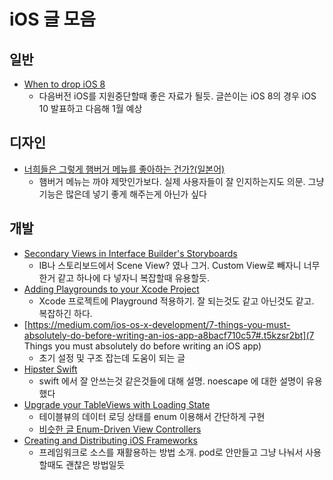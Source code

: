 # iOS 글 모음

## 일반

- [When to drop iOS 8](https://medium.com/@peter.lafferty/when-to-drop-ios-8-b2bd1edd3e91#.fvkpkgghh)
  - 다음버전 iOS를 지원중단할때 좋은 자료가 될듯. 글쓴이는 iOS 8의 경우 iOS 10 발표하고 다음해 1월 예상

## 디자인

- [너희들은 그렇게 햄버거 메뉴를 좋아하는 건가?(일본어)](http://qiita.com/usagimaru/items/930de80062bdae880630)
  - 햄버거 메뉴는 까야 제맛인가보다. 실제 사용자들이 잘 인지하는지도 의문. 그냥 기능은 많은데 넣기 좋게 해주는게 아닌가 싶다

## 개발

- [Secondary Views in Interface Builder's Storyboards](http://blog.curtisherbert.com/secondary-views/)
  - IB나 스토리보드에서 Scene View? 였나 그거. Custom View로 빼자니 너무 한거 같고 하나에 다 넣자니 복잡할때 유용할듯.
- [Adding Playgrounds to your Xcode Project](https://medium.com/@LogMaestro/adding-playgrounds-to-your-xcode-project-79d5ea0c7087#.dafgcmp5w)
  - Xcode 프로젝트에 Playground 적용하기. 잘 되는것도 같고 아닌것도 같고. 복잡하긴 하다.
- [https://medium.com/ios-os-x-development/7-things-you-must-absolutely-do-before-writing-an-ios-app-a8bacf710c57#.t5kzsr2bt](7 Things you must absolutely do before writing an iOS app)
  - 초기 설정 및 구조 잡는데 도움이 되는 글
- [Hipster Swift](http://krakendev.io/blog/hipster-swift)
  - swift 에서 잘 안쓰는것 같은것들에 대해 설명. noescape 에 대한 설명이 유용했다
- [Upgrade your TableViews with Loading State](https://thatthinginswift.com/upgrade-tableview-loading-state/)
  - 테이블뷰의 데이터 로딩 상태를 enum 이용해서 간단하게 구현
  - [비슷한 글 Enum-Driven View Controllers](http://www.splinter.com.au/2016/01/03/enum-driven-viewcontrollers/)
- [Creating and Distributing iOS Frameworks](https://www.raywenderlich.com/126365/ios-frameworks-tutorial)
  - 프레임워크로 소스를 재활용하는 방법 소개. pod로 안만들고 그냥 나눠서 사용할때도 괜찮은 방법일듯
